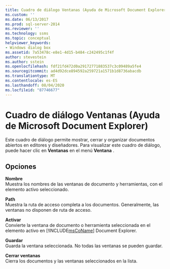 ```yaml
---
title: Cuadro de diálogo Ventanas (Ayuda de Microsoft Document Explorer) | Microsoft Docs
ms.custom: ''
ms.date: 06/13/2017
ms.prod: sql-server-2014
ms.reviewer: ''
ms.technology: ssms
ms.topic: conceptual
helpviewer_keywords:
- Windows dialog box
ms.assetid: 7a53478c-e8e1-4d15-b484-c242495c1f4f
author: stevestein
ms.author: sstein
ms.openlocfilehash: fdf21fd472d0a29172771883537c3c09489a5fe4
ms.sourcegitcommit: ad4d92dce894592a259721a1571b1d8736abacdb
ms.translationtype: MT
ms.contentlocale: es-ES
ms.lasthandoff: 08/04/2020
ms.locfileid: "87746677"
---
```

# <a name="windows-dialog-box-microsoft-document-explorer-help"></a>Cuadro de diálogo Ventanas (Ayuda de Microsoft Document Explorer)
  Este cuadro de diálogo permite mostrar, cerrar y organizar documentos abiertos en editores y diseñadores. Para visualizar este cuadro de diálogo, puede hacer clic en **Ventanas** en el menú **Ventana** .  
  
## <a name="options"></a>Opciones  
 **Nombre**  
 Muestra los nombres de las ventanas de documento y herramientas, con el elemento activo seleccionado.  
  
 **Path**  
 Muestra la ruta de acceso completa a los documentos. Generalmente, las ventanas no disponen de ruta de acceso.  
  
 **Activar**  
 Convierte la ventana de documento o herramienta seleccionada en el elemento activo en [!INCLUDE[msCoName](../../includes/msconame-md.md)] Document Explorer.  
  
 **Guardar**  
 Guarda la ventana seleccionada. No todas las ventanas se pueden guardar.  
  
 **Cerrar ventanas**  
 Cierra los documentos y las ventanas seleccionados en la lista.  
